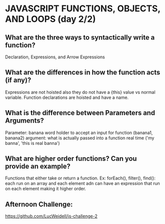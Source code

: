 # JAVASCRIPT FUNCTIONS, OBJECTS, AND LOOPS (day 2/2)

## What are the three ways to syntactically write a function?
Declaration, Expressions, and Arrow Expressions

## What are the differences in how the function acts (if any)?
Expressions are not hoisted also they do not have a {this} value vs normal variable.
Function declarations are hoisted and have a name.

## What is the difference between Parameters and Arguments?
Parameter: banana word holder to accept an input for function (banana1, banana2)
argument: what is actually passed into a function real time ('my banna', 'this is real banna')

## What are higher order functions? Can you provide an example?
Functions that either take or return a function.
Ex: forEach(), filter(), find(): each run on an array and each element adn can have an expression that run
  on each element making it higher order.

## Afternoon Challenge:
https://github.com/LucWeidell/js-challenge-2
